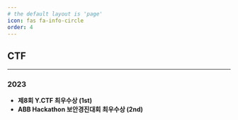 ```yaml
---
# the default layout is 'page'
icon: fas fa-info-circle
order: 4
---
```


## CTF

---

### 2023

- **제8회 Y.CTF 최우수상 (1st)**
- **ABB Hackathon 보안경진대회 최우수상 (2nd)**
